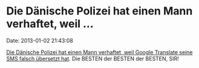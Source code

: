 Die Dänische Polizei hat einen Mann verhaftet, weil \...
========================================================

Date: 2013-01-02 21:43:08

[Die Dänische Polizei hat einen Mann verhaftet, weil Google Translate
seine SMS falsch übersetzt
hat](http://cphpost.dk/news/national/police-admit-using-google-translation-terror-investigation-was-mistake).
Die BESTEN der BESTEN der BESTEN, SIR!
